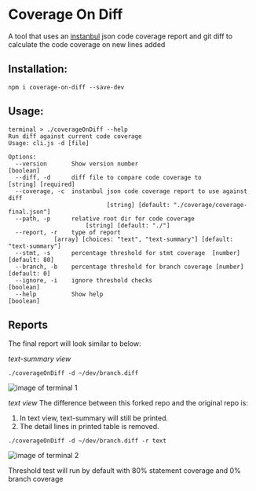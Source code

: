 # Coverage On Diff

A tool that uses an [instanbul](https://istanbul.js.org/docs/advanced/alternative-reporters/) json code coverage report and git diff to calculate the code coverage on new lines added


## Installation:
```shell
npm i coverage-on-diff --save-dev
```

## Usage:
```shell
terminal > ./coverageOnDiff --help
Run diff against current code coverage
Usage: cli.js -d [file]

Options:
  --version       Show version number                                  [boolean]
  --diff, -d      diff file to compare code coverage to           [string] [required]
  --coverage, -c  instanbul json code coverage report to use against diff
                            [string] [default: "./coverage/coverage-final.json"]
  --path, -p      relative root dir for code coverage
                      [string] [default: "./"]
  --report, -r    type of report
             [array] [choices: "text", "text-summary"] [default: "text-summary"]
  --stmt, -s      percentage threshold for stmt coverage  [number] [default: 80]
  --branch, -b    percentage threshold for branch coverage [number] [default: 0]
  --ignore, -i    ignore threshold checks                              [boolean]
  --help          Show help                                            [boolean]
```

## Reports
The final report will look similar to below:

_text-summary view_
```shell
./coverageOnDiff -d ~/dev/branch.diff
```
![image of terminal 1](screen1.png)


_text view_
The difference between this forked repo and the original repo is:
1. In text view, text-summary will still be printed.
2. The detail lines in printed table is removed.

```shell
./coverageOnDiff -d ~/dev/branch.diff -r text
```
![image of terminal 2](screen2.png)



Threshold test will run by default with 80% statement coverage and 0% branch coverage
